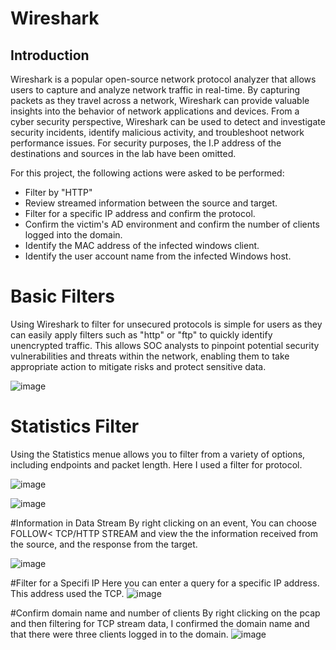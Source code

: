 # Wireshark


## Introduction
Wireshark is a popular open-source network protocol analyzer that allows users to capture and analyze network traffic in real-time. By capturing packets as they travel across a network, Wireshark can provide valuable insights into the behavior of network applications and devices. From a cyber security perspective, Wireshark can be used to detect and investigate security incidents, identify malicious activity, and troubleshoot network performance issues. For security purposes, the I.P address of the destinations and sources in the lab have been omitted. 

For this project, the following actions were asked to be performed:

- Filter by "HTTP"
- Review streamed information between the source and target.
- Filter for a specific IP address and confirm the protocol.
- Confirm the victim's AD environment and confirm the number of clients logged into the domain.
- Identify the MAC address of the infected windows client.
- Identify the user account name from the infected Windows host.



# Basic Filters
Using Wireshark to filter for unsecured protocols is simple for users as they can easily apply filters such as "http" or "ftp" to quickly identify unencrypted traffic. This allows SOC analysts to pinpoint potential security vulnerabilities and threats within the network, enabling them to take appropriate action to mitigate risks and protect sensitive data.


![image](https://github.com/dbriones49/Wireshark/assets/143753667/110dfa3e-d584-4c50-87ee-aca5dc42da74)



# Statistics Filter
Using the Statistics menue allows you to filter from a variety of options, including endpoints and packet length. Here I used a filter for protocol.

![image](https://github.com/dbriones49/Wireshark/assets/143753667/96f19235-e0c9-4a34-ae53-72b8d9369f8a)



![image](https://github.com/dbriones49/Wireshark/assets/143753667/c984a2d6-66e6-42d3-b477-fa6f184ff012)




#Information in Data Stream
By right clicking on an event, You can choose FOLLOW< TCP/HTTP STREAM and view the the information received from the source, and the response from the target.


![image](https://github.com/dbriones49/Wireshark/assets/143753667/33dd87ac-a3be-4530-891f-12f50339aeda)


#Filter for a Specifi IP
Here you can enter a query for a specific IP address. This address used the TCP.
![image](https://github.com/dbriones49/Wireshark/assets/143753667/79c3762e-c4fc-4880-b769-403d82eee922)




#Confirm domain name and number of clients
By right clicking on the pcap and then filtering for TCP stream data, I confirmed the domain name and that there were three clients logged in to the domain.
![image](https://github.com/dbriones49/Wireshark/assets/143753667/92913213-5a49-4d99-b64c-293139e889d3)




